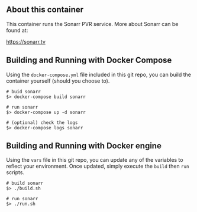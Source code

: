 About this container
---
This container runs the Sonarr PVR service. More about Sonarr can be found at:

  https://sonarr.tv


Building and Running with Docker Compose
---
Using the `docker-compose.yml` file included in this git repo, you can build
the container yourself (should you choose to).

```
# buid sonarr
$> docker-compose build sonarr

# run sonarr
$> docker-compose up -d sonarr

# (optional) check the logs
$> docker-compose logs sonarr
```


Building and Running with Docker engine
---
Using the `vars` file in this git repo, you can update any of the variables to
reflect your environment. Once updated, simply execute the `build` then `run` scripts.

```
# build sonarr
$> ./build.sh

# run sonarr
$> ./run.sh
```

